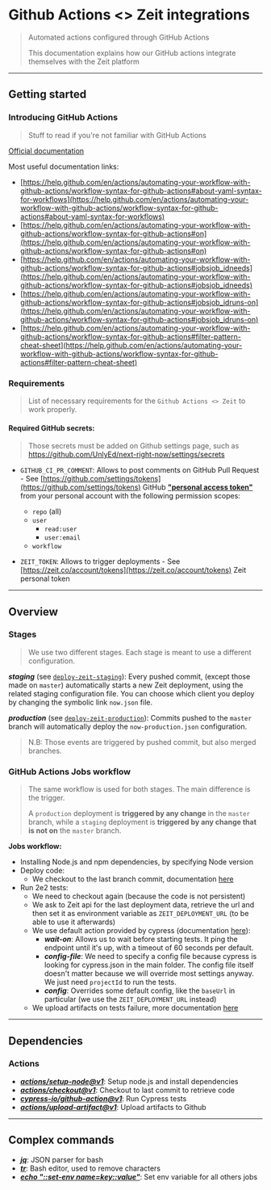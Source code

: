 # Github Actions <> Zeit integrations

> Automated actions configured through GitHub Actions
>
> This documentation explains how our GitHub actions integrate themselves with the Zeit platform

---

## Getting started

### Introducing GitHub Actions

> Stuff to read if you're not familiar with GitHub Actions

[Official documentation](https://help.github.com/en/actions/automating-your-workflow-with-github-actions)

Most useful documentation links:
- [https://help.github.com/en/actions/automating-your-workflow-with-github-actions/workflow-syntax-for-github-actions#about-yaml-syntax-for-workflows](https://help.github.com/en/actions/automating-your-workflow-with-github-actions/workflow-syntax-for-github-actions#about-yaml-syntax-for-workflows)
- [https://help.github.com/en/actions/automating-your-workflow-with-github-actions/workflow-syntax-for-github-actions#on](https://help.github.com/en/actions/automating-your-workflow-with-github-actions/workflow-syntax-for-github-actions#on)
- [https://help.github.com/en/actions/automating-your-workflow-with-github-actions/workflow-syntax-for-github-actions#jobsjob_idneeds](https://help.github.com/en/actions/automating-your-workflow-with-github-actions/workflow-syntax-for-github-actions#jobsjob_idneeds)
- [https://help.github.com/en/actions/automating-your-workflow-with-github-actions/workflow-syntax-for-github-actions#jobsjob_idruns-on](https://help.github.com/en/actions/automating-your-workflow-with-github-actions/workflow-syntax-for-github-actions#jobsjob_idruns-on)
- [https://help.github.com/en/actions/automating-your-workflow-with-github-actions/workflow-syntax-for-github-actions#filter-pattern-cheat-sheet](https://help.github.com/en/actions/automating-your-workflow-with-github-actions/workflow-syntax-for-github-actions#filter-pattern-cheat-sheet)


### Requirements

> List of necessary requirements for the `Github Actions <> Zeit` to work properly.

#### Required GitHub secrets:

> Those secrets must be added on Github settings page, such as https://github.com/UnlyEd/next-right-now/settings/secrets

- `GITHUB_CI_PR_COMMENT`: Allows to post comments on GitHub Pull Request - See [https://github.com/settings/tokens](https://github.com/settings/tokens)
  GitHub **["personal access token"](https://github.com/settings/tokens)** from your personal account with the following permission scopes:
  - `repo` (all)
  - `user`
    - `read:user`
    - `user:email`
  - `workflow`

- `ZEIT_TOKEN`: Allows to trigger deployments - See [https://zeit.co/account/tokens](https://zeit.co/account/tokens)
  Zeit personal token

---

## Overview
### Stages

> We use two different stages. Each stage is meant to use a different configuration.

_**staging**_ (see [`deploy-zeit-staging`](./deploy-zeit-staging.yml)):
Every pushed commit, (except those made on `master`) automatically starts a new Zeit deployment, using the related staging configuration file.
You can choose which client you deploy by changing the symbolic link `now.json` file.

_**production**_ (see [`deploy-zeit-production`](./deploy-zeit-production.yml)):
Commits pushed to the `master` branch will automatically deploy the `now-production.json` configuration.

> N.B: Those events are triggered by pushed commit, but also merged branches.

### GitHub Actions Jobs workflow

> The same workflow is used for both stages. The main difference is the trigger.
>
> A `production` deployment is **triggered by any change** in the `master` branch,
> while a `staging` deployment is **triggered by any change that is not on** the `master` branch.

**Jobs workflow:**
* Installing Node.js and npm dependencies, by specifying Node version
* Deploy code:
    * We checkout to the last branch commit, documentation [here](https://github.com/cypress-io/github-action)
* Run 2e2 tests:
    * We need to checkout again (because the code is not persistent)
    * We ask to Zeit api for the last deployment data, retrieve the url and then set it as environment variable as `ZEIT_DEPLOYMENT_URL` (to be able to use it afterwards)
    * We use default action provided by cypress (documentation [here](https://github.com/cypress-io/github-action)):
        * _**wait-on**_: Allows us to wait before starting tests. It ping the endpoint until it's up, with a timeout of 60 seconds per default.
        * _**config-file**_: We need to specify a config file because cypress is looking for cypress.json in the main folder.
            The config file itself doesn't matter because we will override most settings anyway. We just need `projectId` to run the tests.
        * _**config**_: Overrides some default config, like the `baseUrl` in particular (we use the `ZEIT_DEPLOYMENT_URL` instead)
    * We upload artifacts on tests failure, more documentation [here](https://help.github.com/en/actions/automating-your-workflow-with-github-actions/persisting-workflow-data-using-artifacts)

---

## Dependencies

### Actions
* _**[actions/setup-node@v1](https://github.com/actions/setup-node)**_:
    Setup node.js and install dependencies
* _**[actions/checkout@v1](https://github.com/cypress-io/github-action)**_:
    Checkout to last commit to retrieve code
* _**[cypress-io/github-action@v1](https://github.com/cypress-io/github-action)**_:
    Run Cypress tests
* _**[actions/upload-artifact@v1](https://help.github.com/en/actions/automating-your-workflow-with-github-actions/persisting-workflow-data-using-artifacts)**_:
    Upload artifacts to Github

---

## Complex commands
* _**[jq](https://cameronnokes.com/blog/working-with-json-in-bash-using-jq/)**_:
    JSON parser for bash
* _**[tr](http://linuxcommand.org/lc3_man_pages/tr1.html)**_:
    Bash editor, used to remove characters
* _**[echo "::set-env name=key::value"](https://help.github.com/en/actions/automating-your-workflow-with-github-actions/development-tools-for-github-actions)**_:
    Set env variable for all others jobs
